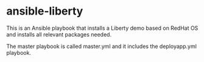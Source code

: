 # ansible-liberty

This is an Ansible playbook that installs a Liberty demo based on RedHat OS and installs all relevant packages needed.

The master playbook is called master.yml and it includes the deployapp.yml playbook.
